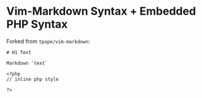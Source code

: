 Vim-Markdown Syntax + Embedded PHP Syntax
=========================================

Forked from `tpope/vim-markdown`:

    # H1 Text

    Markdown `text`

    <?php
    // inline php style

    ?>

